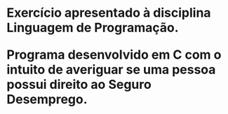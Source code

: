 <h1 align="center>Laboratorio Um 💻</h1>

<p align="center>Exercício apresentado à disciplina Linguagem de Programação.</p>
<p>Programa desenvolvido em C com o intuito de averiguar se uma pessoa possui direito ao Seguro Desemprego.</p>
